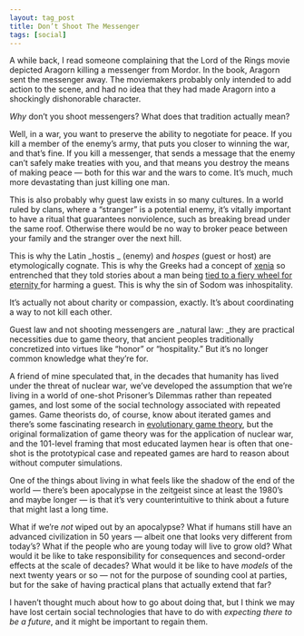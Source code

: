 ```yaml
---
layout: tag_post
title: Don’t Shoot The Messenger
tags: [social]
---
```


A while back, I read someone complaining that the Lord of the Rings movie depicted Aragorn killing a messenger from Mordor. In the book, Aragorn sent the messenger away.  The moviemakers probably only intended to add action to the scene, and had no idea that they had made Aragorn into a shockingly dishonorable character.

_Why_ don’t you shoot messengers?  What does that tradition actually mean?

Well, in a war, you want to preserve the ability to negotiate for peace.  If you kill a member of the enemy’s army, that puts you closer to winning the war, and that’s fine.  If you kill a messenger, that sends a message that the enemy can’t safely make treaties with you, and that means you destroy the means of making peace — both for this war and the wars to come.  It’s much, much more devastating than just killing one man.

This is also probably why guest law exists in so many cultures.  In a world ruled by clans, where a “stranger” is a potential enemy, it’s vitally important to have a ritual that guarantees nonviolence, such as breaking bread under the same roof. Otherwise there would be no way to broker peace between your family and the stranger over the next hill.

This is why the Latin _hostis _ (enemy) and _hospes_ (guest or host) are etymologically cognate. This is why the Greeks had a concept of [xenia](https://en.wikipedia.org/wiki/Xenia_(Greek)) so entrenched that they told stories about a man being [tied to a fiery wheel for eternity ](https://en.wikipedia.org/wiki/Ixion)for harming a guest.  This is why the sin of Sodom was inhospitality.

It’s actually not about charity or compassion, exactly. It’s about coordinating a way to not kill each other.

Guest law and not shooting messengers are _natural law: _they are practical necessities due to game theory, that ancient peoples traditionally concretized into virtues like “honor” or “hospitality.”  But it’s no longer common knowledge what they’re for.

A friend of mine speculated that, in the decades that humanity has lived under the threat of nuclear war, we’ve developed the assumption that we’re living in a world of one-shot Prisoner’s Dilemmas rather than repeated games, and lost some of the social technology associated with repeated games. Game theorists do, of course, know about iterated games and there’s some fascinating research in [evolutionary game theory](https://egtheory.wordpress.com/), but the original formalization of game theory was for the application of nuclear war, and the 101-level framing that most educated laymen hear is often that one-shot is the prototypical case and repeated games are hard to reason about without computer simulations.

One of the things about living in what feels like the shadow of the end of the world — there’s been apocalypse in the zeitgeist since at least the 1980’s and maybe longer — is that it’s very counterintuitive to think about a future that might last a long time.

What if we’re _not_ wiped out by an apocalypse?  What if humans still have an advanced civilization in 50 years — albeit one that looks very different from today’s?  What if the people who are young today will live to grow old? What would it be like to take responsibility for consequences and second-order effects at the scale of decades?  What would it be like to have _models_ of the next twenty years or so — not for the purpose of sounding cool at parties, but for the sake of having practical plans that actually extend that far?

I haven’t thought much about how to go about doing that, but I think we may have lost certain social technologies that have to do with _expecting there to be a future_, and it might be important to regain them.
